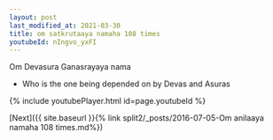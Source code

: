 ```yaml
---
layout: post
last_modified_at: 2021-03-30
title: om satkrutaaya namaha 108 times
youtubeId: nIngvo_yxFI
---
```

 
 
Om Devasura Ganasrayaya nama 
 
 -  Who is the one being depended on by Devas and Asuras 
 
  
 
  
 
 
 
 
 
 


{% include youtubePlayer.html id=page.youtubeId %}
 
[Next]({{ site.baseurl }}{% link  split2/_posts/2016-07-05-Om anilaaya namaha 108 times.md%})
 
